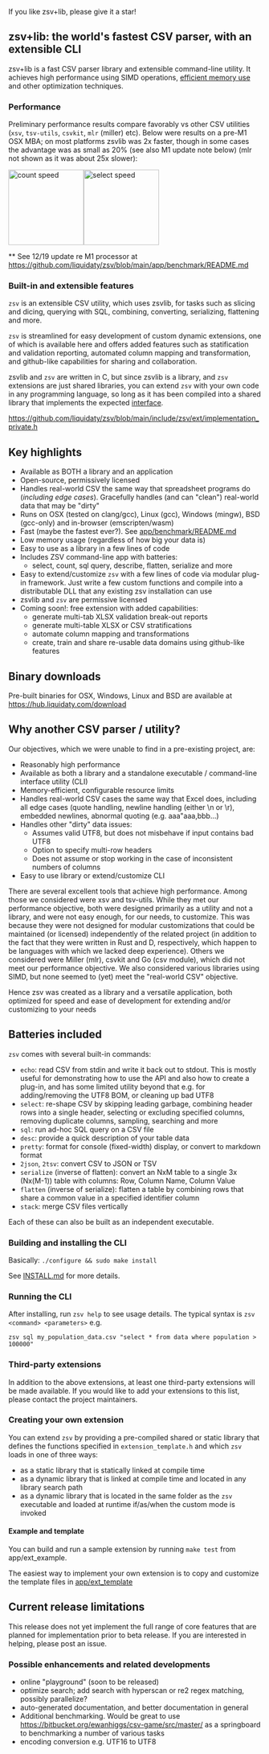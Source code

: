 If you like zsv+lib, please give it a star!

## zsv+lib: the world's fastest CSV parser, with an extensible CLI

zsv+lib is a fast CSV parser library and extensible command-line utility.
It achieves high performance using SIMD operations,
[efficient memory use](docs/memory.md) and other optimization techniques.

### Performance
Preliminary performance results compare favorably vs other CSV utilities (`xsv`, `tsv-utils`, `csvkit`, `mlr` (miller) etc).
Below were results on a pre-M1 OSX MBA; on most platforms zsvlib was 2x faster, though in some cases the advantage was as small as
20% (see also M1 update note below) (mlr not shown as it was about 25x slower):

<img src="https://user-images.githubusercontent.com/26302468/146497899-48174114-3b18-49b0-97da-35754ab56e48.png" alt="count speed" height="150px"><img src="https://user-images.githubusercontent.com/26302468/146498211-afc77ce6-4229-4599-bf33-81bf00c725a8.png" alt="select speed" height="150px">

** See 12/19 update re M1 processor at https://github.com/liquidaty/zsv/blob/main/app/benchmark/README.md

### Built-in and extensible features
`zsv` is an extensible CSV utility, which uses zsvlib,
for tasks such as slicing and dicing, querying with SQL,
combining, converting, serializing, flattening and more.

`zsv` is streamlined for easy development of custom dynamic extensions, one of which is
available here and offers added features such as statification and validation reporting,
automated column mapping and transformation, and github-like capabilities for sharing
and collaboration.

zsvlib and `zsv` are written in C, but since zsvlib is a library, and `zsv`
extensions are just shared libraries, you can extend `zsv` with
your own code in any programming language, so long as it has been compiled
into a shared library that implements the expected [interface](./include/zsv/ext/implementation_private.h).

https://github.com/liquidaty/zsv/blob/main/include/zsv/ext/implementation_private.h

## Key highlights

* Available as BOTH a library and an application
* Open-source, permissively licensed
* Handles real-world CSV the same way that spreadsheet programs do (*including
  edge cases*). Gracefully handles (and can "clean") real-world data that may be
  "dirty"
* Runs on OSX (tested on clang/gcc), Linux (gcc), Windows (mingw),
  BSD (gcc-only) and in-browser (emscripten/wasm)
* Fast (maybe the fastest ever?). See
  [app/benchmark/README.md](app/benchmark/README.md)
* Low memory usage (regardless of how big your data is)
* Easy to use as a library in a few lines of code
* Includes ZSV command-line app with batteries:
  -  select, count, sql query, describe, flatten, serialize and more
* Easy to extend/customize `zsv` with a few lines of code via modular plug-in framework.
  Just write a few custom functions and compile into a distributable DLL that any existing zsv
  installation can use
* zsvlib and `zsv` are permissive licensed
* Coming soon!: free extension with added capabilities:
  - generate multi-tab XLSX validation break-out reports
  - generate multi-table XLSX or CSV stratifications
  - automate column mapping and transformations
  - create, train and share re-usable data domains using github-like features

## Binary downloads
Pre-built binaries for OSX, Windows, Linux and BSD are available at https://hub.liquidaty.com/download

## Why another CSV parser / utility?

Our objectives, which we were unable to find in a pre-existing project, are:

* Reasonably high performance
* Available as both a library and a standalone executable / command-line interface utility (CLI)
* Memory-efficient, configurable resource limits
* Handles real-world CSV cases the same way that Excel does, including all edge cases
  (quote handling, newline handling (either \n or \r), embedded newlines,
  abnormal quoting (e.g. aaa"aaa,bbb...)
* Handles other "dirty" data issues:
  - Assumes valid UTF8, but does not misbehave if input contains bad UTF8
  - Option to specify multi-row headers
  - Does not assume or stop working in the case of inconsistent numbers of columns
* Easy to use library or extend/customize CLI

There are several excellent tools that achieve high performance. Among those we
considered were xsv and tsv-utils. While they met our performance
objective, both were designed primarily as a utility and not a library, and
were not easy enough, for our needs, to customize. This was because they were not designed
for modular customizations that could be maintained (or licensed) independently
of the related project (in addition to the fact that they were written in Rust
and D, respectively, which happen to be languages with which we lacked deep
experience). Others we considered were Miller (mlr), csvkit and Go (csv module), which did not meet our performance objective.
We also considered various libraries using SIMD, but none seemed to (yet) meet the "real-world CSV" objective.

Hence zsv was created as a library and a versatile application, both optimized for speed
and ease of development for extending and/or customizing to your needs

## Batteries included

`zsv` comes with several built-in commands:

* `echo`: read CSV from stdin and write it back out to stdout. This is mostly
  useful for demonstrating how to use the API and also how to create a plug-in,
  and has some limited utility beyond that e.g. for adding/removing the UTF8 BOM,
  or cleaning up bad UTF8
* `select`: re-shape CSV by skipping leading garbage, combining header rows into
  a single header, selecting or excluding specified columns, removing duplicate
  columns, sampling, searching and more
* `sql`: run ad-hoc SQL query on a CSV file
* `desc`: provide a quick description of your table data
* `pretty`: format for console (fixed-width) display, or convert to markdown
  format
* `2json`, `2tsv`: convert CSV to JSON or TSV
* `serialize` (inverse of flatten): convert an NxM table to a single 3x (Nx(M-1))
  table with columns: Row, Column Name, Column Value
* `flatten` (inverse of serialize): flatten a table by combining rows that share
  a common value in a specified identifier column
* `stack`: merge CSV files vertically

Each of these can also be built as an independent executable.

### Building and installing the CLI

Basically: `./configure && sudo make install`

See [INSTALL.md](INSTALL.md) for more details.

### Running the CLI

After installing, run `zsv help` to see usage details. The typical syntax is `zsv <command> <parameters>`
e.g.

```
zsv sql my_population_data.csv "select * from data where population > 100000"
```

### Third-party extensions

In addition to the above extensions, at least one third-party extensions will be made
available. If you would like to add your extensions to this list, please contact the
project maintainers.

### Creating your own extension

You can extend `zsv` by providing a pre-compiled shared or static library that
defines the functions specified in `extension_template.h` and which `zsv` loads in
one of three ways:

* as a static library that is statically linked at compile time
* as a dynamic library that is linked at compile time and located in any
  library search path
* as a dynamic library that is located in the same folder as the `zsv` executable
  and loaded at runtime if/as/when the custom mode is invoked

#### Example and template

You can build and run a sample extension by running `make test` from app/ext_example.

The easiest way to implement your own extension is to
copy and customize the template files in [app/ext_template](app/ext_template/README.md)

## Current release limitations

This release does not yet implement the full range of core features
that are planned for implementation prior to beta release. If you are interested in
helping, please post an issue.

### Possible enhancements and related developments

* online "playground" (soon to be released)
* optimize search; add search with hyperscan or re2 regex matching, possibly parallelize?
* auto-generated documentation, and better documentation in general
* Additional benchmarking. Would be great to use https://bitbucket.org/ewanhiggs/csv-game/src/master/ as a springboard to benchmarking a number of various tasks
* encoding conversion e.g. UTF16 to UTF8
